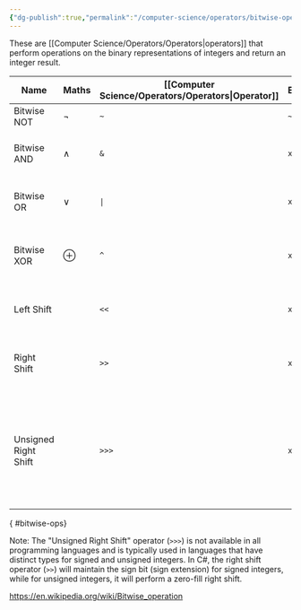 ```yaml
---
{"dg-publish":true,"permalink":"/computer-science/operators/bitwise-operators/","tags":["beginner","intermediate","unfinished"]}
---
```


These are [[Computer Science/Operators/Operators\|operators]] that perform operations on the binary representations of integers and return an integer result.

| Name                 | Maths    | [[Computer Science/Operators/Operators\|Operator]] | Example   | Note                                                                                       |
| -------------------- | -------- | ----------------------- | --------- | ------------------------------------------------------------------------------------------ |
| Bitwise NOT          | $\neg$   | `~`                     | `~x`      | Inverts all the bits.                                                                      |
| Bitwise AND          | $\land$  | `&`                     | `x & y`   | Sets each bit to 1 if both bits are 1.                                                     |
| Bitwise OR           | $\lor$   | `\|`                    | `x \| y`  | Sets each bit to 1 if one of the bits is 1.                                                |
| Bitwise XOR          | $\oplus$ | `^`                     | `x ^ y`   | Sets each bit to 1 if only one of the bits is 1.                                           |
| Left Shift           |          | `<<`                    | `x << n`  | Shifts the bits of x to the left by n places.                                              |
| Right Shift          |          | `>>`                    | `x >> n`  | Shifts the bits of x to the right by n places.                                             |
| Unsigned Right Shift |          | `>>>`                   | `x >>> n` | Shifts the bits of x to the right by n places (zero fill). Not available in all languages. |
{ #bitwise-ops}


Note: The "Unsigned Right Shift" operator (`>>>`) is not available in all programming languages and is typically used in languages that have distinct types for signed and unsigned integers. In C#, the right shift operator (`>>`) will maintain the sign bit (sign extension) for signed integers, while for unsigned integers, it will perform a zero-fill right shift.

https://en.wikipedia.org/wiki/Bitwise_operation